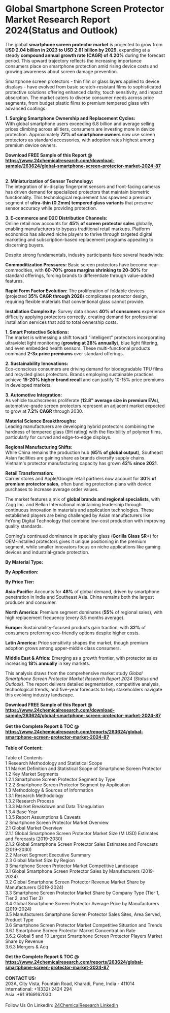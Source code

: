 <h1>Global Smartphone Screen Protector Market Research Report 2024(Status and Outlook)</h1><p>The global <strong>smartphone screen protector market</strong> is projected to grow from <strong>USD 2.04 billion in 2023 to USD 2.61 billion by 2029</strong>, expanding at a steady <strong>compound annual growth rate (CAGR) of 4.20%</strong> during the forecast period. This upward trajectory reflects the increasing importance consumers place on smartphone protection amid rising device costs and growing awareness about screen damage prevention.</p><p>Smartphone screen protectors - thin film or glass layers applied to device displays - have evolved from basic scratch-resistant films to sophisticated protective solutions offering enhanced clarity, touch sensitivity, and impact absorption. The market caters to diverse consumer needs across price segments, from budget plastic films to premium tempered glass with advanced coatings.</p><p><strong>1. Surging Smartphone Ownership and Replacement Cycles:</strong><br>
With global smartphone users exceeding 6.8 billion and average selling prices climbing across all tiers, consumers are investing more in device protection. Approximately <strong>72% of smartphone owners</strong> now use screen protectors as standard accessories, with adoption rates highest among premium device owners.</p><div><b>Download FREE Sample of this Report @ 
            <a href="https://www.24chemicalresearch.com/download-sample/263624/global-smartphone-screen-protector-market-2024-87">
            https://www.24chemicalresearch.com/download-sample/263624/global-smartphone-screen-protector-market-2024-87</a></b></div><br><p><strong>2. Miniaturization of Sensor Technology:</strong><br>
The integration of in-display fingerprint sensors and front-facing cameras has driven demand for specialized protectors that maintain biometric functionality. This technological requirement has spawned a premium segment of <strong>ultra-thin (0.2mm) tempered glass variants</strong> that preserve sensor accuracy while providing protection.</p><p><strong>3. E-commerce and D2C Distribution Channels:</strong><br>
Online retail now accounts for <strong>45% of screen protector sales</strong> globally, enabling manufacturers to bypass traditional retail markups. Platform economics has allowed niche players to thrive through targeted digital marketing and subscription-based replacement programs appealing to discerning buyers.</p><p>Despite strong fundamentals, industry participants face several headwinds:</p><p><strong>Commoditization Pressures:</strong> Basic screen protectors have become near-commodities, with <strong>60-70% gross margins shrinking to 20-30%</strong> for standard offerings, forcing brands to differentiate through value-added features.</p><p><strong>Rapid Form Factor Evolution:</strong> The proliferation of foldable devices (projected <strong>35% CAGR through 2028</strong>) complicates protector design, requiring flexible materials that conventional glass cannot provide.</p><p><strong>Installation Complexity:</strong> Survey data shows <strong>40% of consumers</strong> experience difficulty applying protectors correctly, creating demand for professional installation services that add to total ownership costs.</p><p><strong>1. Smart Protective Solutions:</strong><br>
The market is witnessing a shift toward "intelligent" protectors incorporating ultraviolet light monitoring (<strong>growing at 28% annually</strong>), blue light filtering, and even embedded health sensors. These multi-functional products command <strong>2-3x price premiums</strong> over standard offerings.</p><p><strong>2. Sustainability Innovations:</strong><br>
Eco-conscious consumers are driving demand for biodegradable TPU films and recycled glass protectors. Brands employing sustainable practices achieve <strong>15-20% higher brand recall</strong> and can justify 10-15% price premiums in developed markets.</p><p><strong>3. Automotive Integration:</strong><br>
As vehicle touchscreens proliferate (<strong>12.8" average size in premium EVs</strong>), automotive-grade screen protectors represent an adjacent market expected to grow at <strong>7.2% CAGR</strong> through 2030.</p><p><strong>Material Science Breakthroughs:</strong><br>
	Leading manufacturers are developing hybrid protectors combining the hardness of tempered glass (9H rating) with the flexibility of polymer films, particularly for curved and edge-to-edge displays.</p><p><strong>Regional Manufacturing Shifts:</strong><br>
	While China remains the production hub (<strong>65% of global output</strong>), Southeast Asian facilities are gaining share as brands diversify supply chains. Vietnam's protector manufacturing capacity has grown <strong>42% since 2021</strong>.</p><p><strong>Retail Transformation:</strong><br>
	Carrier stores and Apple/Google retail partners now account for <strong>30% of premium protector sales</strong>, often bundling protection plans with device purchases to increase average order values.</p><p>The market features a mix of <strong>global brands and regional specialists</strong>, with Zagg Inc. and Belkin International maintaining leadership through continuous innovation in materials and application technologies. These established players are being challenged by Asian manufacturers like FeYong Digital Technology that combine low-cost production with improving quality standards.</p><p>Corning's continued dominance in specialty glass (<strong>Gorilla Glass SR+</strong>) for OEM-installed protectors gives it unique positioning in the premium segment, while smaller innovators focus on niche applications like gaming devices and industrial-grade protection.</p><p><strong>By Material Type:</strong></p><p><strong>By Application:</strong></p><p><strong>By Price Tier:</strong></p><p><strong>Asia-Pacific:</strong> Accounts for <strong>48%</strong> of global demand, driven by smartphone penetration in India and Southeast Asia. China remains both the largest producer and consumer.</p><p><strong>North America:</strong> Premium segment dominates (<strong>55%</strong> of regional sales), with high replacement frequency (every 8.5 months average).</p><p><strong>Europe:</strong> Sustainability-focused products gain traction, with <strong>32%</strong> of consumers preferring eco-friendly options despite higher costs.</p><p><strong>Latin America:</strong> Price sensitivity shapes the market, though premium adoption grows among upper-middle class consumers.</p><p><strong>Middle East &amp; Africa:</strong> Emerging as a growth frontier, with protector sales increasing <strong>18% annually</strong> in key markets.</p><p>This analysis draws from the comprehensive market study <em>Global Smartphone Screen Protector Market Research Report 2024 (Status and Outlook)</em>. The report delivers detailed segmentation, competitive analysis, technological trends, and five-year forecasts to help stakeholders navigate this evolving industry landscape.</p><div><b>Download FREE Sample of this Report @ 
            <a href="https://www.24chemicalresearch.com/download-sample/263624/global-smartphone-screen-protector-market-2024-87">
            https://www.24chemicalresearch.com/download-sample/263624/global-smartphone-screen-protector-market-2024-87</a></b></div><br><div><b>Get the Complete Report & TOC @ 
            <a href="https://www.24chemicalresearch.com/reports/263624/global-smartphone-screen-protector-market-2024-87">
            https://www.24chemicalresearch.com/reports/263624/global-smartphone-screen-protector-market-2024-87</a></b></div><br>
            <b>Table of Content:</b><p>Table of Contents<br />
1 Research Methodology and Statistical Scope<br />
1.1 Market Definition and Statistical Scope of Smartphone Screen Protector<br />
1.2 Key Market Segments<br />
1.2.1 Smartphone Screen Protector Segment by Type<br />
1.2.2 Smartphone Screen Protector Segment by Application<br />
1.3 Methodology & Sources of Information<br />
1.3.1 Research Methodology<br />
1.3.2 Research Process<br />
1.3.3 Market Breakdown and Data Triangulation<br />
1.3.4 Base Year<br />
1.3.5 Report Assumptions & Caveats<br />
2 Smartphone Screen Protector Market Overview<br />
2.1 Global Market Overview<br />
2.1.1 Global Smartphone Screen Protector Market Size (M USD) Estimates and Forecasts (2019-2030)<br />
2.1.2 Global Smartphone Screen Protector Sales Estimates and Forecasts (2019-2030)<br />
2.2 Market Segment Executive Summary<br />
2.3 Global Market Size by Region<br />
3 Smartphone Screen Protector Market Competitive Landscape<br />
3.1 Global Smartphone Screen Protector Sales by Manufacturers (2019-2024)<br />
3.2 Global Smartphone Screen Protector Revenue Market Share by Manufacturers (2019-2024)<br />
3.3 Smartphone Screen Protector Market Share by Company Type (Tier 1, Tier 2, and Tier 3)<br />
3.4 Global Smartphone Screen Protector Average Price by Manufacturers (2019-2024)<br />
3.5 Manufacturers Smartphone Screen Protector Sales Sites, Area Served, Product Type<br />
3.6 Smartphone Screen Protector Market Competitive Situation and Trends<br />
3.6.1 Smartphone Screen Protector Market Concentration Rate<br />
3.6.2 Global 5 and 10 Largest Smartphone Screen Protector Players Market Share by Revenue<br />
3.6.3 Mergers & Acq</p><div><b>Get the Complete Report & TOC @ 
            <a href="https://www.24chemicalresearch.com/reports/263624/global-smartphone-screen-protector-market-2024-87">
            https://www.24chemicalresearch.com/reports/263624/global-smartphone-screen-protector-market-2024-87</a></b></div><br><b>CONTACT US:</b><br>
            203A, City Vista, Fountain Road, Kharadi, Pune, India - 411014<br>
            International: +1(332) 2424 294<br>
            Asia: +91 9169162030 <br><br>
            Follow Us On LinkedIn: <a href="https://www.linkedin.com/company/24chemicalresearch/">24ChemicalResearch LinkedIn</a>